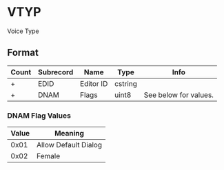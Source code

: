 VTYP
====

Voice Type

## Format

Count | Subrecord | Name | Type | Info
------|-------|------|------|-----
+ | EDID | Editor ID | cstring |
+ | DNAM | Flags | uint8 | See below for values.

### DNAM Flag Values

Value | Meaning
------|--------
0x01 | Allow Default Dialog
0x02 | Female
